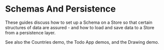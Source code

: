 # Schemas And Persistence

These guides discuss how to set up a Schema on a Store so that certain
structures of data are assured - and how to load and save data to a Store from a
persistence layer.

See also the Countries demo, the Todo App demos, and the Drawing demo.
